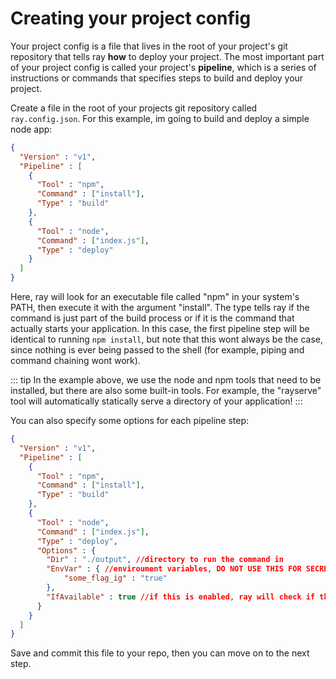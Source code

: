 # Creating your project config

Your project config is a file that lives in the root of your project's git repository that tells ray **how** to deploy your project. The most important part of your project config is called your project's **pipeline**, which is a series of instructions or commands that specifies steps to build and deploy your project.

Create a file in the root of your projects git repository called `ray.config.json`. For this example, im going to build and deploy a simple node app:

```json
{
  "Version" : "v1",
  "Pipeline" : [
    {
      "Tool" : "npm",
      "Command" : ["install"],
      "Type" : "build"
    }, 
    {
      "Tool" : "node",
      "Command" : ["index.js"],
      "Type" : "deploy"
    }
  ]
}
```
Here, ray will look for an executable file called "npm" in your system's PATH, then execute it with the argument "install". The type tells ray if the command is just part of the build process or if it is the command that actually starts your application. In this case, the first pipeline step will be identical to running `npm install`, but note that this wont always be the case, since nothing is ever being passed to the shell (for example, piping and command chaining wont work).

::: tip
In the example above, we use the node and npm tools that need to be installed, but there are also some built-in tools. For example, the "rayserve" tool will automatically statically serve a directory of your application!
:::

You can also specify some options for each pipeline step:
```json
{
  "Version" : "v1",
  "Pipeline" : [
    {
      "Tool" : "npm",
      "Command" : ["install"],
      "Type" : "build"
    }, 
    {
      "Tool" : "node",
      "Command" : ["index.js"],
      "Type" : "deploy",
      "Options" : {
        "Dir" : "./output", //directory to run the command in
        "EnvVar" : { //enviroument variables, DO NOT USE THIS FOR SECRETS (we'll take a look at secrets later in the guide)
            "some_flag_ig" : "true"
        },
        "IfAvailable" : true //if this is enabled, ray will check if the tool exists, if not, it does not treat it as an error and moves on. This is useful for supporting multiple operating systems/platforms or adding fallbacks if some tools are not available on the system.
      }
    }
  ]
}
```

Save and commit this file to your repo, then you can move on to the next step.